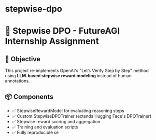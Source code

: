 # stepwise-dpo

# 🧠 Stepwise DPO - FutureAGI Internship Assignment

## 📌 Objective

This project re-implements OpenAI's "Let’s Verify Step by Step" method using **LLM-based stepwise reward modeling** instead of human annotations.

## 📦 Components

- ✅ StepwiseRewardModel for evaluating reasoning steps
- ✅ Custom StepwiseDPOTrainer (extends Hugging Face's DPOTrainer)
- ✅ Stepwise reward scoring and aggregation
- ✅ Training and evaluation scripts
- ✅ Fully reproducible se

